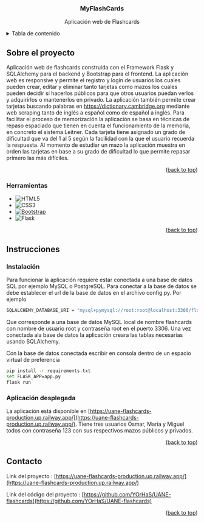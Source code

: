 <div align="center">
 

  <h3 align="center">MyFlashCards</h3>  <p align="center">
    Aplicación web de Flashcards    
  </p>

 </div>
 
 <details>
  <summary>Tabla de contenido</summary>
  <ol>
    <li>
      <a href="#sobre-el-proyecto">Sobre el proyecto</a>
      <ul>
         <li><a href="#herramientas">Herramientas</a></li>
      </ul>
    </li>
    
   <li>
      <a href="#instrucciones">Instrucciones</a>
      <ul>
        <li><a href="#instalación">Instalación</a></li>
       <li><a href="#aplicación-desplegada">Aplicación desplegada</a></li>
      </ul>
    </li>
    
   <li>
    <a href="#contacto">Contacto</a>
   </li>
    
  </ol>
</details>


## Sobre el proyecto

Aplicación web de flashcards construida con el Framework Flask y  SQLAlchemy para el backend y Bootstrap para el frontend. La aplicación web es responsive y permite el registro y login de usuarios los cuales pueden crear, editar y eliminar tanto tarjetas como mazos los cuales pueden decidir si hacerlos públicos para que otros usuarios puedan verlos y adquirirlos o mantenerlos en privado. La aplicación también permite crear tarjetas buscando palabras en https://dictionary.cambridge.org mediante web scraping tanto de inglés a español como de español a inglés. 
Para facilitar el proceso de memorización la aplicación se basa en técnicas de repaso espaciado que tienen en cuenta el funcionamiento de la memoria, en concreto el sistema Leitner. Cada tarjeta tiene asignado un grado de dificultad que va del 1 al 5 según la facilidad con la que el usuario recuerda la respuesta. Al momento de estudiar un mazo la aplicación muestra en orden las tarjetas en base a su grado de dificultad lo que permite repasar primero las más difíciles.

<p align="right">(<a href="#readme">back to top</a>)</p>


### Herramientas


* ![HTML5](https://img.shields.io/badge/html5-%23E34F26.svg?style=for-the-badge&logo=html5&logoColor=white)
* ![CSS3](https://img.shields.io/badge/css3-%231572B6.svg?style=for-the-badge&logo=css3&logoColor=white)
* [![Bootstrap][Bootstrap.com]][Bootstrap-url]
* ![Flask](https://img.shields.io/badge/flask-%23000.svg?style=for-the-badge&logo=flask&logoColor=white)

<p align="right">(<a href="#readme">back to top</a>)</p>

## Instrucciones





### Instalación
Para funcionar la aplicación requiere estar conectada a una base de datos SQL por ejemplo MySQL o PostgreSQL. Para conectar a la base de datos se debe establecer el url de la base de datos en el archivo config.py. Por ejemplo


   ```sh
   SQLALCHEMY_DATABASE_URI = "mysql+pymysql://root:root@localhost:3306/flashcards"
   ```
Que corresponde a una base de datos MySQL local de nombre flashcards con nombre de usuario root y contraseña root en el puerto 3306. Una vez conectada ala base de datos la aplicación creara las tablas necesarias usando SQLAlchemy.

Con la base de datos conectada escribir en consola dentro de un espacio virtual de preferencia

   ```sh
   pip install -r requirements.txt
   set FLASK_APP=app.py
   flask run
   ```
   
### Aplicación desplegada

La aplicación está disponible en  [https://uane-flashcards-production.up.railway.app/](https://uane-flashcards-production.up.railway.app/). Tiene tres usuarios Osmar, Maria y Miguel todos con contraseña 123 con sus respectivos mazos públicos y privados.

<p align="right">(<a href="#readme">back to top</a>)</p>



## Contacto



Link del proyecto : [https://uane-flashcards-production.up.railway.app/](https://uane-flashcards-production.up.railway.app/)

Link del código del proyecto : [https://github.com/YOrHaS/UANE-flashcards](https://github.com/YOrHaS/UANE-flashcards)

<p align="right">(<a href="#readme">back to top</a>)</p>


[Bootstrap.com]: https://img.shields.io/badge/Bootstrap-563D7C?style=for-the-badge&logo=bootstrap&logoColor=white
[Bootstrap-url]: https://getbootstrap.com
